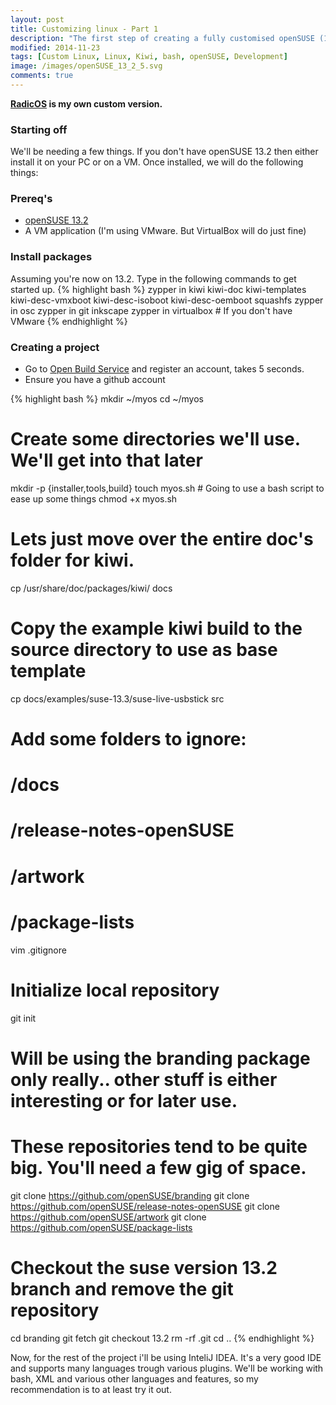 ```yaml
---
layout: post
title: Customizing linux - Part 1
description: "The first step of creating a fully customised openSUSE (13.2) based linux. I will cover the initial steps required to re-brand both graphics and texts. We're also gonna make a start with using KIWI."
modified: 2014-11-23
tags: [Custom Linux, Linux, Kiwi, bash, openSUSE, Development]
image: /images/openSUSE_13_2_5.svg
comments: true
---
```

**[RadicOS](/radicos) is my own custom version.**

### Starting off

We'll be needing a few things. If you don't have openSUSE 13.2 then either install it on your PC or on a VM. Once installed, we will do the following things:

### Prereq's
- [openSUSE 13.2](http://ftp1.nluug.nl/os/Linux/distr/opensuse/distribution/13.2/iso/openSUSE-13.2-DVD-x86_64.iso)
- A VM application (I'm using VMware. But VirtualBox will do just fine)

### Install packages
Assuming you're now on 13.2. Type in the following commands to get started up.
{% highlight bash %}
zypper in kiwi kiwi-doc kiwi-templates kiwi-desc-vmxboot kiwi-desc-isoboot kiwi-desc-oemboot squashfs
zypper in osc
zypper in git inkscape
zypper in virtualbox # If you don't have VMware
{% endhighlight %}



### Creating a project
- Go to [Open Build Service](https://build.opensuse.org/) and register an account, takes 5 seconds.
- Ensure you have a github account

{% highlight bash %}
mkdir ~/myos
cd ~/myos

# Create some directories we'll use. We'll get into that later
mkdir -p {installer,tools,build}
touch myos.sh       # Going to use a bash script to ease up some things
chmod +x myos.sh

# Lets just move over the entire doc's folder for kiwi.
cp /usr/share/doc/packages/kiwi/ docs

# Copy the example kiwi build to the source directory to use as base template
cp docs/examples/suse-13.3/suse-live-usbstick src

# Add some folders to ignore:
# /docs
# /release-notes-openSUSE
# /artwork
# /package-lists
vim .gitignore

# Initialize local repository
git init

# Will be using the branding package only really.. other stuff is either interesting or for later use. 
# These repositories tend to be quite big. You'll need a few gig of space.
git clone https://github.com/openSUSE/branding
git clone https://github.com/openSUSE/release-notes-openSUSE
git clone https://github.com/openSUSE/artwork
git clone https://github.com/openSUSE/package-lists

# Checkout the suse version 13.2 branch and remove the git repository
cd branding
git fetch
git checkout 13.2
rm -rf .git
cd ..
{% endhighlight %}

Now, for the rest of the project i'll be using InteliJ IDEA. It's a very good IDE and supports many languages trough various plugins. We'll be working with bash, XML and various other languages and features, so my recommendation is to at least try it out.

